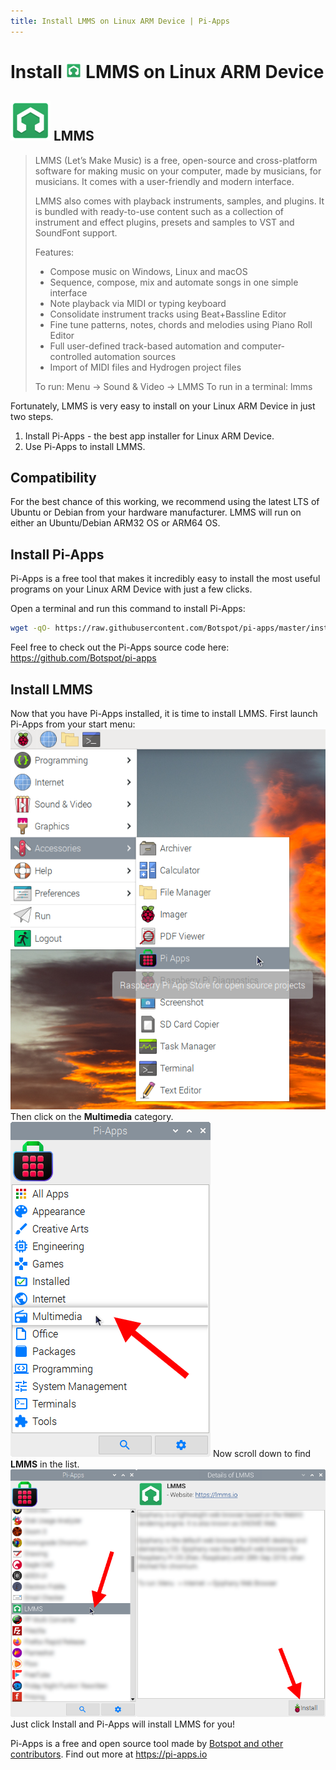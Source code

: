 ```yaml
---
title: Install LMMS on Linux ARM Device | Pi-Apps
---
```

<div class="simple-install-content content">

# Install <img src="/img/app-icons/LMMS/icon-64.png" height=24> LMMS on Linux ARM Device

## <img src="/img/app-icons/LMMS/icon-64.png"> LMMS
> LMMS (Let’s Make Music) is a free, open-source and cross-platform software for making music on your computer, made by musicians, for musicians. It comes with a user-friendly and modern interface.
> 
> LMMS also comes with playback instruments, samples, and plugins. It is bundled with ready-to-use content such as a collection of instrument and effect plugins, presets and samples to VST and SoundFont support.
> 
> Features:
>  - Compose music on Windows, Linux and macOS
>  - Sequence, compose, mix and automate songs in one simple interface
>  - Note playback via MIDI or typing keyboard
>  - Consolidate instrument tracks using Beat+Bassline Editor
>  - Fine tune patterns, notes, chords and melodies using Piano Roll Editor
>  - Full user-defined track-based automation and computer-controlled automation sources
>  - Import of MIDI files and Hydrogen project files
> 
> To run: Menu -> Sound & Video -> LMMS
> To run in a terminal: lmms

Fortunately, LMMS is very easy to install on your Linux ARM Device in just two steps.
1. Install Pi-Apps - the best app installer for Linux ARM Device.
2. Use Pi-Apps to install LMMS.
</div>
<div class="simple-install-content content">

## Compatibility
For the best chance of this working, we recommend using the latest LTS of Ubuntu or Debian from your hardware manufacturer.
LMMS will run on either an Ubuntu/Debian ARM32 OS or ARM64 OS.
</div>
<div class="simple-install-content content">

## Install Pi-Apps

Pi-Apps is a free tool that makes it incredibly easy to install the most useful programs on your Linux ARM Device with just a few clicks.

Open a terminal and run this command to install Pi-Apps:
```bash
wget -qO- https://raw.githubusercontent.com/Botspot/pi-apps/master/install | bash
```
Feel free to check out the Pi-Apps source code here: https://github.com/Botspot/pi-apps
</div>
<div class="simple-install-content content">

## Install LMMS

Now that you have Pi-Apps installed, it is time to install LMMS.
First launch Pi-Apps from your start menu:
<img src="/img/start-menu.png">
Then click on the <b>Multimedia</b> category.
<img src="/img/category-selections/Multimedia.png">
Now scroll down to find <b>LMMS</b> in the list.
<img src="/img/app-icons/LMMS/app-selection.png">
Just click Install and Pi-Apps will install LMMS for you!
</div>
<div class="simple-install-content content">

Pi-Apps is a free and open source tool made by [Botspot and other contributors](/about/#contributors). Find out more at https://pi-apps.io
</div>
